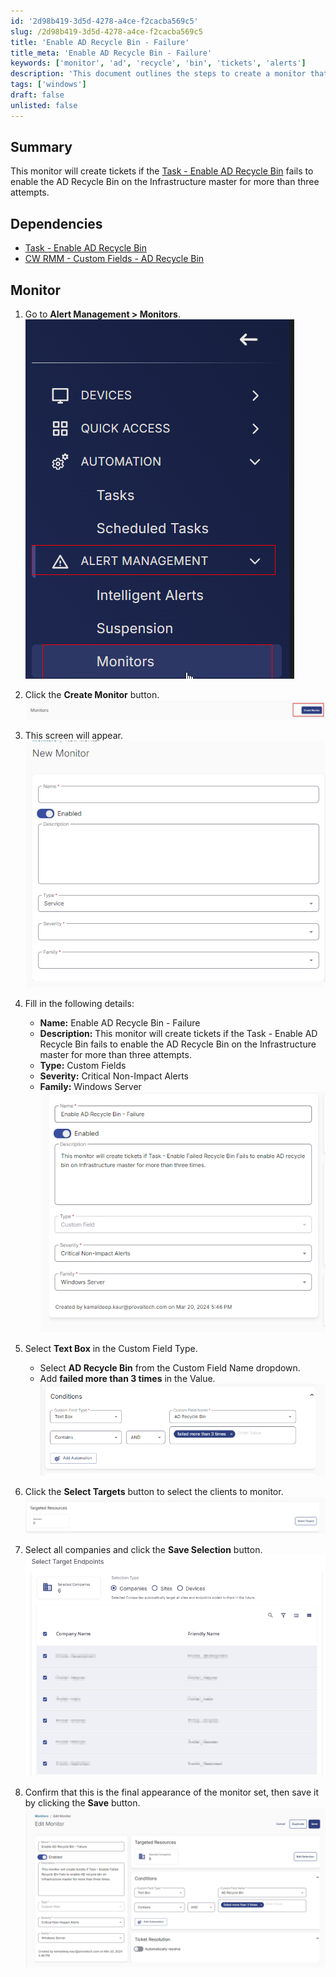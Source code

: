 ```yaml
---
id: '2d98b419-3d5d-4278-a4ce-f2cacba569c5'
slug: /2d98b419-3d5d-4278-a4ce-f2cacba569c5
title: 'Enable AD Recycle Bin - Failure'
title_meta: 'Enable AD Recycle Bin - Failure'
keywords: ['monitor', 'ad', 'recycle', 'bin', 'tickets', 'alerts']
description: 'This document outlines the steps to create a monitor that generates tickets if the task to enable the Active Directory Recycle Bin fails on the Infrastructure master for more than three attempts. It details the necessary dependencies and step-by-step instructions for setting up the monitor in Alert Management.'
tags: ['windows']
draft: false
unlisted: false
---
```


## Summary

This monitor will create tickets if the [Task - Enable AD Recycle Bin](/docs/bb53445d-532a-4ec4-b4c5-3f8d0610d6f7) fails to enable the AD Recycle Bin on the Infrastructure master for more than three attempts.

## Dependencies

- [Task - Enable AD Recycle Bin](/docs/bb53445d-532a-4ec4-b4c5-3f8d0610d6f7)
- [CW RMM - Custom Fields - AD Recycle Bin](/docs/e4801a6f-1945-4aee-bd39-1601a185b9eb)

## Monitor

1. Go to **Alert Management > Monitors**.  
   ![Image](../../../static/img/Enable-AD-Recycle-Bin---Failure/image_1.png)  

2. Click the **Create Monitor** button.  
   ![Image](../../../static/img/Enable-AD-Recycle-Bin---Failure/image_2.png)  

3. This screen will appear.  
   ![Image](../../../static/img/Enable-AD-Recycle-Bin---Failure/image_3.png)  

4. Fill in the following details:  
   - **Name:** Enable AD Recycle Bin - Failure  
   - **Description:** This monitor will create tickets if the Task - Enable AD Recycle Bin fails to enable the AD Recycle Bin on the Infrastructure master for more than three attempts.  
   - **Type:** Custom Fields  
   - **Severity:** Critical Non-Impact Alerts  
   - **Family:** Windows Server  
   ![Image](../../../static/img/Enable-AD-Recycle-Bin---Failure/image_4.png)  

5. Select **Text Box** in the Custom Field Type.  
   - Select **AD Recycle Bin** from the Custom Field Name dropdown.  
   - Add **failed more than 3 times** in the Value.  
   ![Image](../../../static/img/Enable-AD-Recycle-Bin---Failure/image_5.png)  

6. Click the **Select Targets** button to select the clients to monitor.  
   ![Image](../../../static/img/Enable-AD-Recycle-Bin---Failure/image_6.png)  

7. Select all companies and click the **Save Selection** button.  
   ![Image](../../../static/img/Enable-AD-Recycle-Bin---Failure/image_7.png)  

8. Confirm that this is the final appearance of the monitor set, then save it by clicking the **Save** button.  
   ![Image](../../../static/img/Enable-AD-Recycle-Bin---Failure/image_8.png)  



